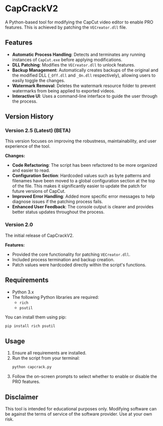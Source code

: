 # CapCrackV2

A Python-based tool for modifying the CapCut video editor to enable PRO features. This is achieved by patching the `VECreator.dll` file.

## Features

- **Automatic Process Handling**: Detects and terminates any running instances of `CapCut.exe` before applying modifications.
- **DLL Patching**: Modifies the `VECreator.dll` to unlock features.
- **Backup Management**: Automatically creates backups of the original and the modified DLL (`_Off.dll` and `_On.dll` respectively), allowing users to easily toggle the changes.
- **Watermark Removal**: Deletes the watermark resource folder to prevent watermarks from being applied to exported videos.
- **Interactive UI**: Uses a command-line interface to guide the user through the process.

## Version History

### Version 2.5 (Latest) (BETA)

This version focuses on improving the robustness, maintainability, and user experience of the tool.

**Changes:**
- **Code Refactoring**: The script has been refactored to be more organized and easier to read.
- **Configuration Section**: Hardcoded values such as byte patterns and filenames have been moved to a global configuration section at the top of the file. This makes it significantly easier to update the patch for future versions of CapCut.
- **Improved Error Handling**: Added more specific error messages to help diagnose issues if the patching process fails.
- **Enhanced User Feedback**: The console output is clearer and provides better status updates throughout the process.

### Version 2.0

The initial release of CapCrackV2.

**Features:**
- Provided the core functionality for patching `VECreator.dll`.
- Included process termination and backup creation.
- Patch values were hardcoded directly within the script's functions.

## Requirements

- Python 3.x
- The following Python libraries are required:
  - `rich`
  - `psutil`

You can install them using pip:
```sh
pip install rich psutil
```

## Usage

1.  Ensure all requirements are installed.
2.  Run the script from your terminal:
    ```sh
    python capcrack.py
    ```
3.  Follow the on-screen prompts to select whether to enable or disable the PRO features.

## Disclaimer

This tool is intended for educational purposes only. Modifying software can be against the terms of service of the software provider. Use at your own risk.
